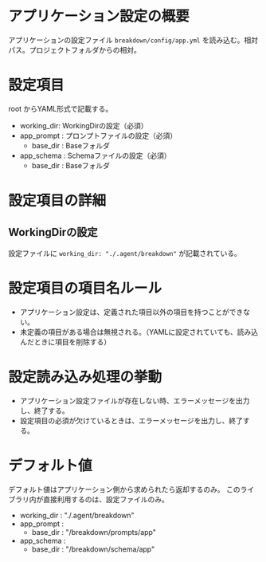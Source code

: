 # アプリケーション設定の概要

アプリケーションの設定ファイル
`breakdown/config/app.yml` 
を読み込む。相対パス。プロジェクトフォルダからの相対。

# 設定項目
root からYAML形式で記載する。
- working_dir: WorkingDirの設定（必須）
- app_prompt : プロンプトファイルの設定（必須）
  - base_dir : Baseフォルダ
- app_schema : Schemaファイルの設定（必須）
  - base_dir : Baseフォルダ



# 設定項目の詳細
## WorkingDirの設定
設定ファイルに `working_dir: "./.agent/breakdown"` が記載されている。

# 設定項目の項目名ルール
- アプリケーション設定は、定義された項目以外の項目を持つことができない。
- 未定義の項目がある場合は無視される。（YAMLに設定されていても、読み込んだときに項目を削除する）

# 設定読み込み処理の挙動
- アプリケーション設定ファイルが存在しない時、エラーメッセージを出力し、終了する。
- 設定項目の必須が欠けているときは、エラーメッセージを出力し、終了する。

# デフォルト値
デフォルト値はアプリケーション側から求められたら返却するのみ。
このライブラリ内が直接利用するのは、設定ファイルのみ。

- working_dir : "./.agent/breakdown"
- app_prompt : 
  - base_dir : "/breakdown/prompts/app"
- app_schema :
  - base_dir : "/breakdown/schema/app"


